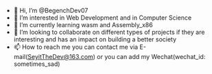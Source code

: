- 👋 Hi, I’m @BegenchDev07
- 👀 I’m interested in Web Development and in Computer Science
- 🌱 I’m currently learning wasm and Assembly_x86
- 💞️ I’m looking to collaborate on different types of projects if they are interesting and has an impact on building a better society
- 📫 How to reach me you can contact me via E-mail(SeyitTheDev@163.com) or you can add my Wechat(wechat_id: sometimes_sad)

<!---
BegenchDev07/BegenchDev07 is a ✨ special ✨ repository because its `README.md` (this file) appears on your GitHub profile.
You can click the Preview link to take a look at your changes.
--->
